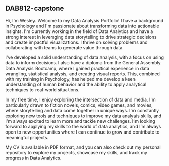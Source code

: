 ## DAB812-capstone

Hi, I'm Wesley. Welcome to my Data Analysis Portfolio! I have a background in Psychology and I'm passionate about transforming data into actionable insights. I'm currently working in the field of Data Analytics and have a strong interest in leveraging data storytelling to drive strategic decisions and create impactful visualizations. I thrive on solving problems and collaborating with teams to generate value through data.

I've developed a solid understanding of data analysis, with a focus on using data to inform decisions. I also have a diploma from the General Assembly Data Analysis Bootcamp, where I gained practical experience in data wrangling, statistical analysis, and creating visual reports. This, combined with my training in Psychology, has helped me develop a keen understanding of human behavior and the ability to apply analytical techniques to real-world situations.

In my free time, I enjoy exploring the intersection of data and media. I'm particularly drawn to fiction novels, comics, video games, and movies, where storytelling and data come together in unique ways. I'm constantly exploring new tools and techniques to improve my data analysis skills, and I'm always excited to learn more and tackle new challenges.
I’m looking forward to applying my skills to the world of data analytics, and I’m always open to new opportunities where I can continue to grow and contribute to meaningful projects.

My CV is available in PDF format, and you can also check out my personal repository to explore my projects, showcase my skills, and track my progress in Data Analytics.

